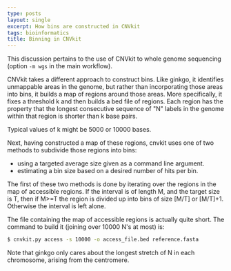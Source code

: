 ```yaml
---
type: posts
layout: single
excerpt: How bins are constructed in CNVkit
tags: bioinformatics
title: Binning in CNVkit
---
```


This discussion pertains to the use of CNVkit to whole genome sequencing (option ```-m wgs``` in the main workflow).

CNVkit takes a different approach to construct bins.  Like ginkgo, it identifies unmappable areas in the genome,
but rather than incorporating those areas into bins, it builds a map of regions around those areas.  More specifically,
it fixes a threshold k and then builds a bed file of regions.  Each region has the property that the longest consecutive
sequence of "N" labels in the genome within that region is shorter than k base pairs.

Typical values of k might be 5000 or 10000 bases.  

Next, having constructed a map of these regions, cnvkit uses one of two methods to subdivide those regions into bins:
- using a targeted average size given as a command line argument.
- estimating a bin size based on a desired number of hits per bin. 

The first of these two methods is done by iterating over the regions in the map of accessible regions.  If the interval is of length
M, and the target size is T, then  if M>=T the region is divided up into bins of size [M/T] or [M/T]+1. Otherwise the interval
is left alone.

The file containing the map of accessible regions is actually quite short. The command to build it (joining over 10000 N's at most) is:

```bash
$ cnvkit.py access -s 10000 -o access_file.bed reference.fasta
```

Note that ginkgo only cares about the longest stretch of N in each chromosome, arising from the centromere.

